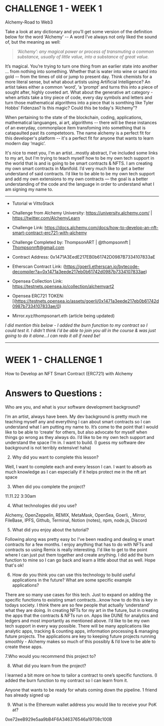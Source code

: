 # CHALLENGE 1 - WEEK 1  

Alchemy-Road to Web3 

Take a look at any dictionary and you’ll get some version of the definition below for the word ‘Alchemy’ -- A word I’ve always not only liked the sound of, but the meaning as well:

> *‘Alchemy’: any magical power or process of transmuting a common substance, usually of little value, into a substance of great value.*

It’s magical. You’re trying to turn one thing from an earlier state into another ... from nothing into something. Whether that is water into wine or sand into gold -- from the times of old or jump to present day. Think chemists for a more literal sense, but what about artists using Artificial Intelligence? An artist takes either a common ‘word’, ‘a ‘prompt’ and turns this into a piece of sought after, highly coveted art. What about the generative art category - when artists take a tiny piece of code, every day symbols and letters and turn those mathematical algorithms into a piece that is somthing like Tyler Hobbs' Fidenzas? Is this magic? Could this be today's ‘Alchemy”? 

When pertaining to the state of the blockchain, coding, applications, mathematical languanges, ai art, algorithms -- there will be these instances of an  everyday, commonplace item transfoming into something that is catapaulted past its competetoors. The name alchemy is a perfect fit for this developer's platform -- it's a perfect fit for anyone that wants to learn modern day ‘magic’.

It's nice to meet you, I'm an artist...mostly abstract, I've included some links to my art, but I'm trying to teach myself how to be my own tech support in the world that is and is going to be smart contracts & NFTS. I am creating my own smart contracts in Manifold. I’d very much like to get a better understand of said contracts. I’d like to be able to be my own tech support and add my own extensions to my own contracts — the goal is a better understanding of the code and the language in order to understand what I am signing my name to. 

--------------------------

- Tutorial w VittoStack

- Challenge from Alchemy University: https://university.alchemy.com/ | https://twitter.com/AlchemyLearn

- Challenge Link: https://docs.alchemy.com/docs/how-to-develop-an-nft-smart-contract-erc721-with-alchemy

- Challenge Completed by: ThompsonART | @thompsonnft | Thompsonnft@gmail.com

- Contract Address: 0x1471A3EedE217EB0b61742D0987B7334107833aE

- Etherscan Contract Link: (https://goerli.etherscan.io/bytecode-decompiler?a=0x1471a3eede217eb0b61742d0987b7334107833ae)

- Opensea Collection Link: https://testnets.opensea.io/collection/alchemyart2

- Opensea ERC721 TOKEN: [(https://testnets.opensea.io/assets/goerli/0x1471a3eede217eb0b61742d0987b7334107833ae/0)

- Mirror.xyz/thompsonart.eth (article being updated)

*I did mention this below - I added the burn function to my contract so I could test it. I didn't think I'd be able to join you all in the course & was just going to do it alone...I can redo it all if need be!*

---------------------------
# WEEK 1 - CHALLENGE 1
How to Develop an NFT Smart Contract (ERC721) with Alchemy

# Answers to Questions : 

Who are you, and what is your software development background?

I’m an artist, always have been. My dev background is pretty much me teaching myself any and everything I can about smart contracts so I can understand what I am putting my name to. It’s come to the point that I would like to be able to ‘create' for others, but also advocate for myself when things go wrong as they always do. I’d like to be my own tech support and understand the space I’m in. I want to build. (I guess my software dev background is not terribly extensive! haha)

2. Why did you want to complete this lesson?

Well, I want to complete each and every lesson I can. I want to absorb as much knowledge as I can especially if it helps protect me in the nft art space

3. When did you complete the project?

11.11.22 3:30am

4. What technologies did you use?

Alchemy, OpenZeppelin, REMIX, MetaMask, OpenSea, Goerli, , Mirror, FileBase, IPFS, Github, Terminal, Notion (notes), npm, node.js, Discord

5. What did you enjoy about the tutorial? 

Following along was pretty easy bc I've been reading and dealing w smart contracts for a few months. I enjoy anything that has to do with NFTs and contracts so using Remix is really interesting. I'd like to get to the point where I can just put them together and create anything. I did add the burn function to mine so I can go back and learn a little about that as well. Hope that's ok!

6. How do you think you can use this technology to build useful applications in the future? What are some specific example applications? 

There are so many use cases for this tech. Just to expand on adding the specific functions to existing smart contracts…know how to do this is key in todays society. I think there are so few people that actually ‘understand’ what they are doing. In creating NFTs for my art in the future, but in creating the apps that the contracts & NFTs run on. Apps like DUNE for analytics and ledgers and most importantly as mentioned above. I’d like to be my own tech support in every way possible. There will be many applications like analytic apps, tracking & counting apps, information processing & managing future projects. The applications are key to keeping future projects running smoothly - Alchemy makes so much of this possibly & I’d love to be able to create these apps. 

7.Who would you recommend this project to?

8. What did you learn from the project? 

I learned a bit more on how to tailor a contract to one’s specific functions. (I added the burn function to my contract so I can learn from it. 

Anyone that wants to be ready for whats coming down the pipeline. 1 friend has already signed up

9. What is the Ethereum wallet address you would like to receive your PoK at?

0xe72eeB929e5aa9bB4F6A346376546a19708c100B
